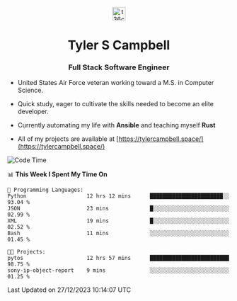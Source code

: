 <p align="center">
<a href="https://www.linkedin.com/in/t36campbell" target="blank"><img align="center" src="https://ik.imagekit.io/t36campbell/Portfolio/linkedin.png.original_m8bbGgPh6.png" alt="t36campbell" height="30" width="30" /></a>
</p>
<h1 align="center">Tyler S Campbell</h1>
<h3 align="center">Full Stack Software Engineer</h3>

* United States Air Force veteran working toward a M.S. in Computer Science.

* Quick study, eager to cultivate the skills needed to become an elite developer.

* Currently automating my life with **Ansible** and teaching myself **Rust**

* All of my projects are available at [https://tylercampbell.space/](https://tylercampbell.space/)

<!--START_SECTION:waka-->
![Code Time](http://img.shields.io/badge/Code%20Time-3%2C064%20hrs%2011%20mins-blue)

📊 **This Week I Spent My Time On** 

```text
💬 Programming Languages: 
Python                   12 hrs 12 mins      ███████████████████████░░   93.04 % 
JSON                     23 mins             █░░░░░░░░░░░░░░░░░░░░░░░░   02.99 % 
XML                      19 mins             █░░░░░░░░░░░░░░░░░░░░░░░░   02.52 % 
Bash                     11 mins             ░░░░░░░░░░░░░░░░░░░░░░░░░   01.45 % 

🐱‍💻 Projects: 
pytos                    12 hrs 57 mins      █████████████████████████   98.75 % 
sony-ip-object-report    9 mins              ░░░░░░░░░░░░░░░░░░░░░░░░░   01.25 % 
```


 Last Updated on 27/12/2023 10:14:07 UTC
<!--END_SECTION:waka-->

